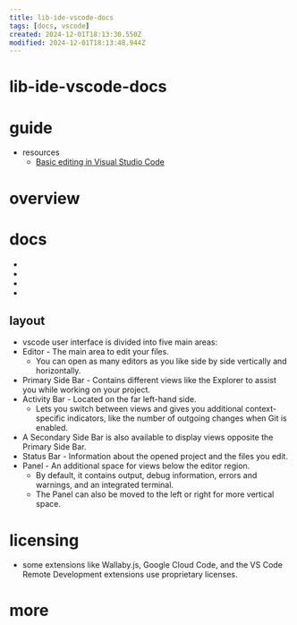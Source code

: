```yaml
---
title: lib-ide-vscode-docs
tags: [docs, vscode]
created: 2024-12-01T18:13:30.550Z
modified: 2024-12-01T18:13:48.944Z
---
```


# lib-ide-vscode-docs

# guide

- resources
  - [Basic editing in Visual Studio Code](https://code.visualstudio.com/docs/editor/codebasics)
# overview

# docs

- 
- 
- 
- 

## layout

- vscode user interface is divided into five main areas:
- Editor - The main area to edit your files. 
  - You can open as many editors as you like side by side vertically and horizontally.
- Primary Side Bar - Contains different views like the Explorer to assist you while working on your project.
- Activity Bar - Located on the far left-hand side. 
  - Lets you switch between views and gives you additional context-specific indicators, like the number of outgoing changes when Git is enabled. 
- A Secondary Side Bar is also available to display views opposite the Primary Side Bar.
- Status Bar - Information about the opened project and the files you edit.
- Panel - An additional space for views below the editor region. 
  - By default, it contains output, debug information, errors and warnings, and an integrated terminal. 
  - The Panel can also be moved to the left or right for more vertical space.
# licensing
- some extensions like Wallaby.js, Google Cloud Code, and the VS Code Remote Development extensions use proprietary licenses.
# more
